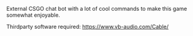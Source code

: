 External CSGO chat bot with a lot of cool commands to make this game somewhat enjoyable.

Thirdparty software required:
https://www.vb-audio.com/Cable/